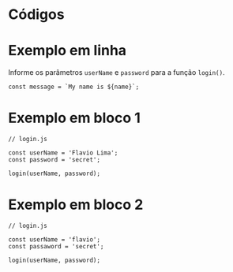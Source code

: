 # Códigos

# Exemplo em linha

Informe os parâmetros `userName` e `password` para a função `login()`.

``const message = `My name is ${name}`;``

# Exemplo em bloco 1

    // login.js

    const userName = 'Flavio Lima';
    const password = 'secret';

    login(userName, password);

# Exemplo em bloco 2
```
// login.js

const userName = 'flavio';
const passaword = 'secret';

login(userName, password);
```